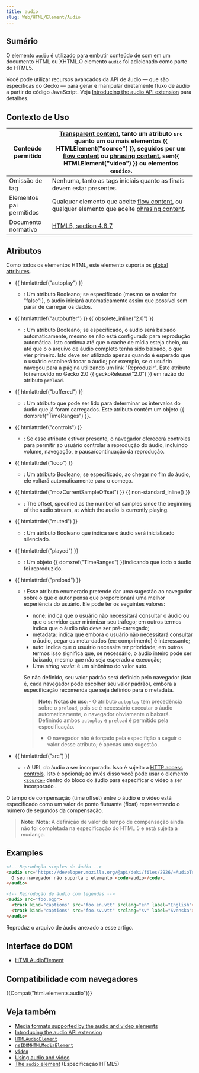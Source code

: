 ```yaml
---
title: audio
slug: Web/HTML/Element/Audio
---
```


## Sumário

O elemento `audio` é utilizado para embutir conteúdo de som em um documento HTML ou XHTML.O elemento `audio` foi adicionado como parte do HTML5.

Você pode utilizar recursos avançados da API de áudio — que são específicas do Gecko — para gerar e manipular diretamente fluxo de áudio a partir do código JavaScript. Veja [Introducing the audio API extension](/pt-BR/docs/Introducing_the_Audio_API_Extension) para detalhes.

## Contexto de Uso

| Conteúdo permitido       | [Transparent content](/pt-BR/docs/HTML/Content_categories#transparent_content), tanto um atributo `src` quanto um ou mais elementos {{ HTMLElement("source") }}, seguidos por um [flow content](/pt-BR/docs/HTML/Content_categories#flow_content) ou [phrasing content](/pt-BR/docs/HTML/Content_categories#phrasing_content), sem{{ HTMLElement("video") }} ou elementos `<audio>`. |
| ------------------------ | ------------------------------------------------------------------------------------------------------------------------------------------------------------------------------------------------------------------------------------------------------------------------------------------------------------------------------------------------------------------------------------------------------------------------------------------------------------------------------------------------------------------------------------------------------------------------ |
| Omissão de tag           | Nenhuma, tanto as tags iniciais quanto as finais devem estar presentes.                                                                                                                                                                                                                                                                                                                                                                                                                                                                                                  |
| Elementos pai permitidos | Qualquer elemento que aceite [flow content](/pt-BR/docs/HTML/Content_categories#flow_content), ou qualquer elemento que aceite [phrasing content](/pt-BR/docs/HTML/Content_categories#phrasing_content).                                                                                                                                                                                                                                                                                                                                                                 |
| Documento normativo      | [HTML5, section 4.8.7](http://www.w3.org/TR/html5/video.html#audio)                                                                                                                                                                                                                                                                                                                                                                                                                                                                                                      |

## Atributos

Como todos os elementos HTML, este elemento suporta os [global attributes](/pt-BR/docs/HTML/Global_attributes).

- {{ htmlattrdef("autoplay") }}
  - : Um atributo Booleano; se especificado (mesmo se o valor for "false"!), o áudio iniciará automaticamente assim que possível sem parar de carregar os dados.
- {{ htmlattrdef("autobuffer") }} {{ obsolete_inline("2.0") }}
  - : Um atributo Booleano; se especificado, o audio será baixado automaticamente, mesmo se não está configurado para reprodução automática. Isto continua até que o cache de mídia esteja cheio, ou até que o o arquivo de áudio completo tenha sido baixado, o que vier primeiro. Isto deve ser utilizado apenas quando é esperado que o usuário escolherá tocar o áudio; por exemplo, se o usuário navegou para a página utilizando um link "Reproduzir". Este atributo foi removido no Gecko 2.0 {{ geckoRelease("2.0") }} em razão do atributo `preload`.
- {{ htmlattrdef("buffered") }}
  - : Um atributo que pode ser lido para determinar os intervalos do áudio que já foram carregados. Este atributo contém um objeto {{ domxref("TimeRanges") }}.
- {{ htmlattrdef("controls") }}
  - : Se esse atributo estiver presente, o navegador oferecerá controles para permitir ao usuário controlar a reprodução do áudio, incluindo volume, navegação, e pausa/continuação da reprodução.
- {{ htmlattrdef("loop") }}
  - : Um atributo Booleano; se especificado, ao chegar no fim do áudio, ele voltará automaticamente para o começo.
- {{ htmlattrdef("mozCurrentSampleOffset") }} {{ non-standard_inline() }}
  - : The offset, specified as the number of samples since the beginning of the audio stream, at which the audio is currently playing.
- {{ htmlattrdef("muted") }}
  - : Um atributo Booleano que indica se o áudio será inicializado silenciado.
- {{ htmlattrdef("played") }}
  - : Um objeto {{ domxref("TimeRanges") }}indicando que todo o áudio foi reproduzido.
- {{ htmlattrdef("preload") }}

  - : Esse atributo enumerado pretende dar uma sugestão ao navegador sobre o que o autor pensa que proporcionará uma melhor experiência do usuário. Ele pode ter os seguintes valores:

    - none: indica que o usuário não necessitará consultar o áudio ou que o servidor quer minimizar seu tráfego; em outros termos indica que o áudio não deve ser pré-carregado;
    - metadata: indica que embora o usuário não necessitará consultar o áudio, pegar os meta-dados (ex: comprimento) é interessante;
    - auto: indica que o usuário necessita ter prioridade; em outros termos isso significa que, se necessário, o áudio inteiro pode ser baixado, mesmo que não seja esperado a execução;
    - Uma _string vazia_: é um sinônimo do valor auto.

    Se não definido, seu valor padrão será definido pelo navegador (isto é, cada navegador pode escolher seu valor padrão), embora a especificação recomenda que seja definido para o metadata.

    > **Note:** **Notas de uso:**- O atributo `autoplay` tem precedência sobre o `preload`, pois se é necessário executar o áudio automaticamente, o navegador obviamente o baixará. Definindo ambos `autoplay` e `preload` é permitido pela especificação.
    >
    > - O navegador não é forçado pela especifição a seguir o valor desse atributo; é apenas uma sugestão.

- {{ htmlattrdef("src") }}
  - : A URL do áudio a ser incorporado. Isso é sujeito a [HTTP access controls](/pt-BR/docs/HTTP_access_control). Isto é opcional; ao invés disso você pode usar o elemento [`<source>`](http://developer.mozilla.org/pt-BR/docs/pt-BR/HTML/Element/source) dentro do bloco do áudio para especificar o vídeo a ser incorporado .

O tempo de compensação (time offset) entre o áudio e o vídeo está especificado como um valor de ponto flutuante (float) representando o número de segundos da compensação.

> **Note:** **Nota:** A definição de valor de tempo de compensação ainda não foi completada na especificação do HTML 5 e está sujeita a mudança.

## Examples

```html
<!-- Reprodução simples de áudio -->
<audio src="https://developer.mozilla.org/@api/deki/files/2926/=AudioTest_(1).ogg" autoplay>
  O seu navegador não suporta o elemento <code>audio</code>.
</audio>

<!-- Reprodução de áudio com legendas -->
<audio src="foo.ogg">
  <track kind="captions" src="foo.en.vtt" srclang="en" label="English">
  <track kind="captions" src="foo.sv.vtt" srclang="sv" label="Svenska">
</audio>
```

Reproduz o arquivo de áudio anexado a esse artigo.

## Interface do DOM

- [HTMLAudioElement](/pt-BR/docs/DOM/HTMLAudioElement)

## Compatibilidade com navegadores

{{Compat("html.elements.audio")}}

## Veja também

- [Media formats supported by the audio and video elements](/pt-BR/docs/Media_formats_supported_by_the_audio_and_video_elements)
- [Introducing the audio API extension](/pt-BR/docs/Introducing_the_Audio_API_Extension)
- [`HTMLAudioElement`](/pt-BR/docs/DOM/HTMLAudioElement)
- [`nsIDOMHTMLMediaElement`](/pt-BR/docs/XPCOM_Interface_Reference/NsIDOMHTMLMediaElement)
- [`video`](http://developer-new.mozilla.org/pt-BR/docs/HTML/Element/Video)
- [Using audio and video](/pt-BR/docs/Using_HTML5_audio_and_video)
- [The `audio` element](http://www.whatwg.org/specs/web-apps/current-work/#audio) (Especificação HTML5)
